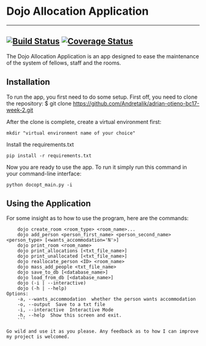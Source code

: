 # Dojo Allocation Application
---
[![Build Status](https://travis-ci.org/Andretalik/adrian-otieno-bc17-week-2.svg?branch=test_full_project)](https://travis-ci.org/Andretalik/adrian-otieno-bc17-week-2.svg?branch=test_full_project)
[![Coverage Status](https://coveralls.io/repos/github/Andretalik/adrian-otieno-bc17-week-2/badge.svg?branch=test_full_project)](https://coveralls.io/github/Andretalik/adrian-otieno-bc17-week-2?branch=test_full_project)
---
The Dojo Allocation Application is an app designed to ease the maintenance of the system of fellows, staff and the rooms.

## Installation
To run the app, you first need to do some setup.
First off, you need to clone the repository: $ git clone https://github.com/Andretalik/adrian-otieno-bc17-week-2.git

After the clone is complete, create a virtual environment first:

`mkdir "virtual environment name of your choice"`

Install the requirements.txt

`pip install -r requirements.txt`

Now you are ready to use the app. To run it simply run this command in your command-line interface:

`python docopt_main.py -i`

## Using the Application
For some insight as to how to use the program, here are the commands:

```Usage:
    dojo create_room <room_type> <room_name>...
    dojo add_person <person_first_name> <person_second_name> <person_type> [<wants_accommodation='N'>]
    dojo print_room <room_name>
    dojo print_allocations [<txt_file_name>]
    dojo print_unallocated [<txt_file_name>]
    dojo reallocate_person <ID> <room_name>
    dojo mass_add_people <txt_file_name>
    dojo save_to_db [<database_name>]
    dojo load_from_db [<database_name>]
    dojo (-i | --interactive)
    dojo (-h | --help)
Options:
    -a, --wants_accommodation  whether the person wants accommodation
    -o, --output  Save to a txt file
    -i, --interactive  Interactive Mode
    -h, --help  Show this screen and exit.
    ```

Go wild and use it as you please. Any feedback as to how I can improve my project is welcomed.
